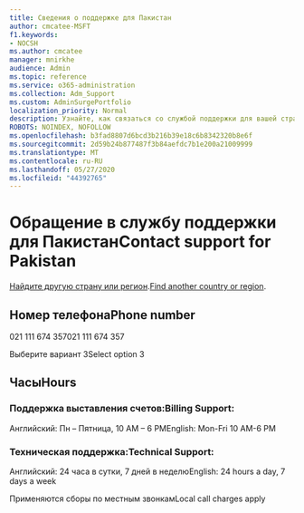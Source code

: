 ```yaml
---
title: Сведения о поддержке для Пакистан
author: cmcatee-MSFT
f1.keywords:
- NOCSH
ms.author: cmcatee
manager: mnirkhe
audience: Admin
ms.topic: reference
ms.service: o365-administration
ms.collection: Adm_Support
ms.custom: AdminSurgePortfolio
localization_priority: Normal
description: Узнайте, как связаться со службой поддержки для вашей страны или региона.
ROBOTS: NOINDEX, NOFOLLOW
ms.openlocfilehash: b3fad8807d6bcd3b216b39e18c6b8342320b8e6f
ms.sourcegitcommit: 2d59b24b877487f3b84aefdc7b1e200a21009999
ms.translationtype: MT
ms.contentlocale: ru-RU
ms.lasthandoff: 05/27/2020
ms.locfileid: "44392765"
---
```

# <a name="contact-support-for-pakistan"></a><span data-ttu-id="3044c-103">Обращение в службу поддержки для Пакистан</span><span class="sxs-lookup"><span data-stu-id="3044c-103">Contact support for Pakistan</span></span>

<span data-ttu-id="3044c-104">[Найдите другую страну или регион](../contact-support-for-business-products.md).</span><span class="sxs-lookup"><span data-stu-id="3044c-104">[Find another country or region](../contact-support-for-business-products.md).</span></span>

## <a name="phone-number"></a><span data-ttu-id="3044c-105">Номер телефона</span><span class="sxs-lookup"><span data-stu-id="3044c-105">Phone number</span></span>
<span data-ttu-id="3044c-106">021 111 674 357</span><span class="sxs-lookup"><span data-stu-id="3044c-106">021 111 674 357</span></span>

<span data-ttu-id="3044c-107">Выберите вариант 3</span><span class="sxs-lookup"><span data-stu-id="3044c-107">Select option 3</span></span>

## <a name="hours"></a><span data-ttu-id="3044c-108">Часы</span><span class="sxs-lookup"><span data-stu-id="3044c-108">Hours</span></span>
### <a name="billing-support"></a><span data-ttu-id="3044c-109">Поддержка выставления счетов:</span><span class="sxs-lookup"><span data-stu-id="3044c-109">Billing Support:</span></span>

<span data-ttu-id="3044c-110">Английский: Пн – Пятница, 10 AM – 6 PM</span><span class="sxs-lookup"><span data-stu-id="3044c-110">English: Mon-Fri 10 AM-6 PM</span></span>

### <a name="technical-support"></a><span data-ttu-id="3044c-111">Техническая поддержка:</span><span class="sxs-lookup"><span data-stu-id="3044c-111">Technical Support:</span></span>

<span data-ttu-id="3044c-112">Английский: 24 часа в сутки, 7 дней в неделю</span><span class="sxs-lookup"><span data-stu-id="3044c-112">English: 24 hours a day, 7 days a week</span></span>

<span data-ttu-id="3044c-113">Применяются сборы по местным звонкам</span><span class="sxs-lookup"><span data-stu-id="3044c-113">Local call charges apply</span></span>
